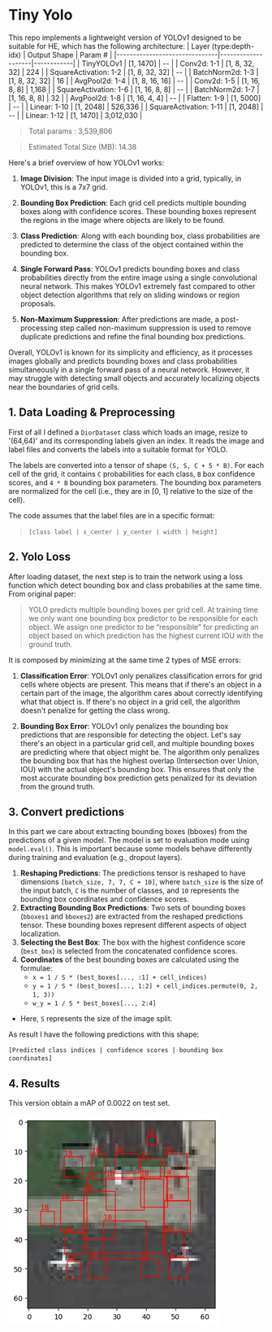 # Tiny Yolo 
This repo implements a lightweight version of YOLOv1 designed to be suitable for HE, which has the following architecture:
| Layer (type:depth-idx)        | Output Shape       | Param #    |
|-------------------------------|--------------------|------------|
| TinyYOLOv1                    | [1, 1470]          | --         |
| Conv2d: 1-1                   | [1, 8, 32, 32]     | 224        |
| SquareActivation: 1-2         | [1, 8, 32, 32]     | --         |
| BatchNorm2d: 1-3              | [1, 8, 32, 32]     | 16         |
| AvgPool2d: 1-4                | [1, 8, 16, 16]     | --         |
| Conv2d: 1-5                   | [1, 16, 8, 8]      | 1,168      |
| SquareActivation: 1-6         | [1, 16, 8, 8]      | --         |
| BatchNorm2d: 1-7              | [1, 16, 8, 8]      | 32         |
| AvgPool2d: 1-8                | [1, 16, 4, 4]      | --         |
| Flatten: 1-9                  | [1, 5000]          | --         |
| Linear: 1-10                  | [1, 2048]          | 526,336    |
| SquareActivation: 1-11        | [1, 2048]          | --         |
| Linear: 1-12                  | [1, 1470]          | 3,012,030  |

>Total params : 3,539,806

>Estimated Total Size (MB): 14.38

Here's a brief overview of how YOLOv1 works:

1.  **Image Division**: The input image is divided into a grid, typically, in YOLOv1, this is a 7x7 grid.
    
2.  **Bounding Box Prediction**: Each grid cell predicts multiple bounding boxes along with confidence scores. These bounding boxes represent the regions in the image where objects are likely to be found.
    
3.  **Class Prediction**: Along with each bounding box, class probabilities are predicted to determine the class of the object contained within the bounding box.
    
4.  **Single Forward Pass**: YOLOv1 predicts bounding boxes and class probabilities directly from the entire image using a single convolutional neural network. This makes YOLOv1 extremely fast compared to other object detection algorithms that rely on sliding windows or region proposals.
    
5.  **Non-Maximum Suppression**: After predictions are made, a post-processing step called non-maximum suppression is used to remove duplicate predictions and refine the final bounding box predictions.
    

Overall, YOLOv1 is known for its simplicity and efficiency, as it processes images globally and predicts bounding boxes and class probabilities simultaneously in a single forward pass of a neural network. However, it may struggle with detecting small objects and accurately localizing objects near the boundaries of grid cells.

## 1.	Data Loading & Preprocessing
First of all I defined a `DiorDataset` class which loads an image, resize to '(64,64)' and its corresponding labels given an index. It reads the image and label files and converts the labels into a suitable format for YOLO.

The labels are converted into a tensor of shape `(S, S, C + 5 * B)`. For each cell of the grid, it contains `C` probabilities for each class, `B` box confidence scores, and `4 * B` bounding box parameters. The bounding box parameters are normalized for the cell (i.e., they are in [0, 1] relative to the size of the cell).

The code assumes that the label files are in a specific format: 
> `[class label | x_center | y_center | width | height]`

## 2.	Yolo Loss
After loading dataset, the next step is to train the network using a loss function which detect bounding box and class probabilies at the same time. From original paper:
> YOLO predicts multiple bounding boxes per grid cell. At training time we only want one bounding box predictor to be responsible for each object. We assign one predictor to be “responsible” for predicting an object based on which prediction has the highest current IOU with the ground truth. 


It is composed by minimizing at the same time 2 types of MSE errors:

1.  **Classification Error**: YOLOv1 only penalizes classification errors for grid cells where objects are present. This means that if there's an object in a certain part of the image, the algorithm cares about correctly identifying what that object is. If there's no object in a grid cell, the algorithm doesn't penalize for getting the class wrong.
    
2.  **Bounding Box Error**: YOLOv1 only penalizes the bounding box predictions that are responsible for detecting the object. Let's say there's an object in a particular grid cell, and multiple bounding boxes are predicting where that object might be. The algorithm only penalizes the bounding box that has the highest overlap (Intersection over Union, IOU) with the actual object's bounding box. This ensures that only the most accurate bounding box prediction gets penalized for its deviation from the ground truth.

## 3. Convert predictions
In this part we care about extracting bounding boxes (bboxes) from the predictions of a given model. The model is set to evaluation mode using `model.eval()`. This is important because some models behave differently during training and evaluation (e.g., dropout layers).
1.  **Reshaping Predictions**: The predictions tensor is reshaped to have dimensions `[batch_size, 7, 7, C + 10]`, where `batch_size` is the size of the input batch, `C` is the number of classes, and `10` represents the bounding box coordinates and confidence scores.
2.  **Extracting Bounding Box Predictions**: Two sets of bounding boxes (`bboxes1` and `bboxes2`) are extracted from the reshaped predictions tensor. These bounding boxes represent different aspects of object localization. 
3. **Selecting the Best Box**: The box with the highest confidence score (`best_box`) is selected from the concatenated confidence scores.
4.  **Coordinates** of the best bounding boxes are calculated using the formulae:
    -   `x = 1 / S * (best_boxes[..., :1] + cell_indices)`
    -   `y = 1 / S * (best_boxes[..., 1:2] + cell_indices.permute(0, 2, 1, 3))`
    -   `w_y = 1 / S * best_boxes[..., 2:4]`
-   Here, `S` represents the size of the image split.

As result I have the following predictions with this shape: 

    [Predicted class indices | confidence scores | bounding box coordinates]

## 4. Results
This version obtain a mAP of 0.0022 on test set.

![result](output_img.png)